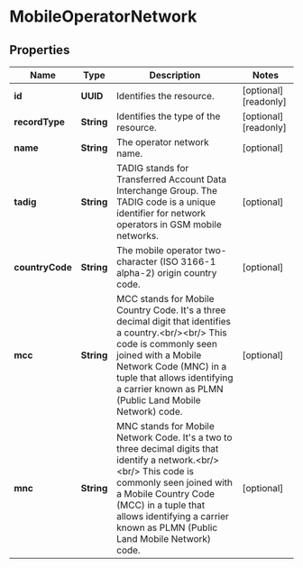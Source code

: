 

# MobileOperatorNetwork


## Properties

Name | Type | Description | Notes
------------ | ------------- | ------------- | -------------
**id** | **UUID** | Identifies the resource. |  [optional] [readonly]
**recordType** | **String** | Identifies the type of the resource. |  [optional] [readonly]
**name** | **String** | The operator network name. |  [optional]
**tadig** | **String** | TADIG stands for Transferred Account Data Interchange Group. The TADIG code is a unique identifier for network operators in GSM mobile networks. |  [optional]
**countryCode** | **String** | The mobile operator two-character (ISO 3166-1 alpha-2) origin country code. |  [optional]
**mcc** | **String** | MCC stands for Mobile Country Code. It&#39;s a three decimal digit that identifies a country.&lt;br/&gt;&lt;br/&gt; This code is commonly seen joined with a Mobile Network Code (MNC) in a tuple that allows identifying a carrier known as PLMN (Public Land Mobile Network) code. |  [optional]
**mnc** | **String** | MNC stands for Mobile Network Code. It&#39;s a two to three decimal digits that identify a network.&lt;br/&gt;&lt;br/&gt;  This code is commonly seen joined with a Mobile Country Code (MCC) in a tuple that allows identifying a carrier known as PLMN (Public Land Mobile Network) code. |  [optional]



